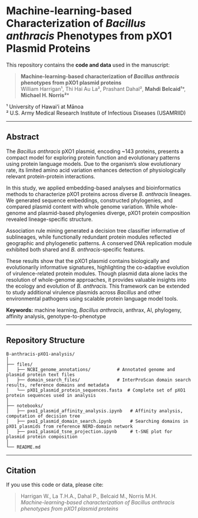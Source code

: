 # Machine-learning-based Characterization of *Bacillus anthracis* Phenotypes from pXO1 Plasmid Proteins

This repository contains the **code and data** used in the manuscript:

> **Machine-learning-based characterization of *Bacillus anthracis* phenotypes from pXO1 plasmid proteins**  
> William Harrigan¹, Thi Hai Au La², Prashant Dahal², **Mahdi Belcaid¹***, **Michael H. Norris²***  

¹ University of Hawai‘i at Mānoa  
² U.S. Army Medical Research Institute of Infectious Diseases (USAMRIID)  

---

## Abstract

The *Bacillus anthracis* pXO1 plasmid, encoding ~143 proteins, presents a compact model for exploring protein function and evolutionary patterns using protein language models. Due to the organism’s slow evolutionary rate, its limited amino acid variation enhances detection of physiologically relevant protein-protein interactions.  

In this study, we applied embedding-based analyses and bioinformatics methods to characterize pXO1 proteins across diverse *B. anthracis* lineages. We generated sequence embeddings, constructed phylogenies, and compared plasmid content with whole genome variation. While whole-genome and plasmid-based phylogenies diverge, pXO1 protein composition revealed lineage-specific structure.  

Association rule mining generated a decision tree classifier informative of sublineages, while functionally redundant protein modules reflected geographic and phylogenetic patterns. A conserved DNA replication module exhibited both shared and *B. anthracis*-specific features.  

These results show that the pXO1 plasmid contains biologically and evolutionarily informative signatures, highlighting the co-adaptive evolution of virulence-related protein modules. Though plasmid data alone lacks the resolution of whole-genome approaches, it provides valuable insights into the ecology and evolution of *B. anthracis*. This framework can be extended to study additional virulence plasmids across *Bacillus* and other environmental pathogens using scalable protein language model tools.

**Keywords:** machine learning, *Bacillus anthracis*, anthrax, AI, phylogeny, affinity analysis, genotype-to-phenotype

---

## Repository Structure

```
B-anthracis-pXO1-analysis/
│
├── files/
│   ├── NCBI_genome_annotations/          # Annotated genome and plasmid protein text files
│   ├── domain_search_files/              # InterProScan domain search results, reference domains and metadata
│   └── pXO1_plasmid_protein_sequences.fasta  # Complete set of pXO1 protein sequences used in analysis
│
├── notebooks/
│   ├── pxo1_plasmid_affinity_analysis.ipynb   # Affinity analysis, computation of decision tree
│   ├── pxo1_plasmid_domain_search.ipynb       # Searching domains in pXO1 plasmids from reference NERD-domain network
│   ├── pxo1_plasmid_tsne_projection.ipynb     # t-SNE plot for plasmid protein composition
│    
└── README.md
```

---

## Citation

If you use this code or data, please cite:

> Harrigan W., La T.H.A., Dahal P., Belcaid M., Norris M.H.  
> *Machine-learning-based characterization of Bacillus anthracis phenotypes from pXO1 plasmid proteins*  
